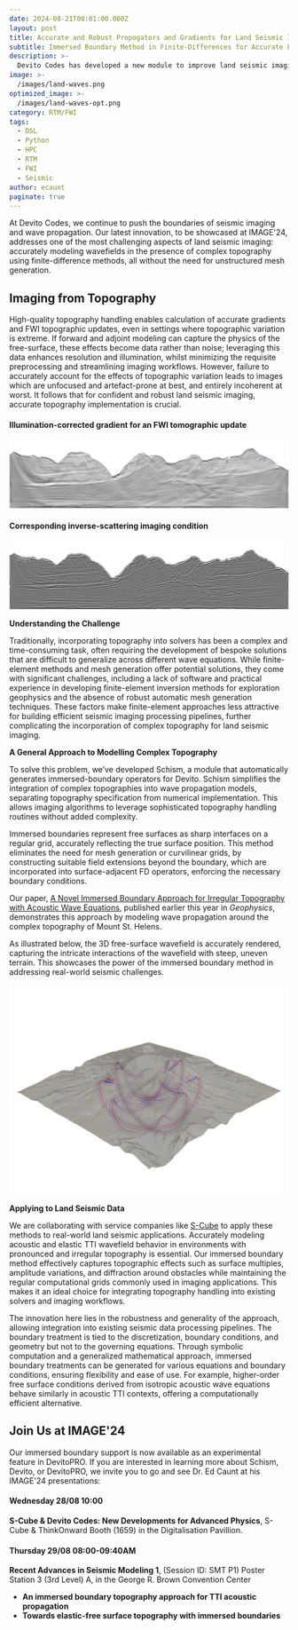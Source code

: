 ```yaml
---
date: 2024-08-21T00:01:00.000Z
layout: post
title: Accurate and Robust Propogators and Gradients for Land Seismic Imaging
subtitle: Immersed Boundary Method in Finite-Differences for Accurate Land-Air Boundary Conditions
description: >-
  Devito Codes has developed a new module to improve land seismic imaging by accurately modeling wavefields in complex topographies without the need for unstructured mesh generation. This innovation uses an immersed boundary method, representing free surfaces on a regular grid and enforcing boundary conditions through field extensions. This approach, showcased in their recent paper and collaboration with S-Cube, allows seamless integration into existing seismic data processing pipelines. Schism’s flexibility and efficiency make it ideal for handling topography in seismic imaging. Learn more at IMAGE'24, where Dr. Ed Caunt will present these advancements.
image: >-
  /images/land-waves.png
optimized_image: >-
  /images/land-waves-opt.png
category: RTM/FWI
tags:
  - DSL
  - Python
  - HPC
  - RTM
  - FWI
  - Seismic
author: ecaunt
paginate: true
---
```


At Devito Codes, we continue to push the boundaries of seismic imaging and wave
propagation. Our latest innovation, to be showcased at IMAGE'24, addresses one
of the most challenging aspects of land seismic imaging: accurately modeling
wavefields in the presence of complex topography using finite-difference
methods, all without the need for unstructured mesh generation.

## Imaging from Topography

High-quality topography handling enables calculation of accurate gradients and FWI topographic updates, even in settings where topographic variation is extreme. If forward and adjoint modeling can capture the physics of the free-surface, these effects become data rather than noise; leveraging this data enhances resolution and illumination, whilst minimizing the requisite preprocessing and streamlining imaging workflows. However, failure to accurately account for the effects of topographic variation leads to images which are unfocused and artefact-prone at best, and entirely incoherent at worst. It follows that for confident and robust land seismic imaging, accurate topography implementation is crucial.

#### Illumination-corrected gradient for an FWI tomographic update
![Example of a corrected gradient for an FWI tomographic update](/images/corrected_fwi_gradient.png)

#### Corresponding inverse-scattering imaging condition
![Example of an inverse-scattering imaging condition](/images/gradient_laplacian_alt_cmap.png)

**Understanding the Challenge**

Traditionally, incorporating topography into solvers has been a complex and
time-consuming task, often requiring the development of bespoke solutions that
are difficult to generalize across different wave equations. While
finite-element methods and mesh generation offer potential solutions, they come
with significant challenges, including a lack of software and practical
experience in developing finite-element inversion methods for exploration
geophysics and the absence of robust automatic mesh generation techniques. These
factors make finite-element approaches less attractive for building efficient
seismic imaging processing pipelines, further complicating the incorporation of
complex topography for land seismic imaging.

**A General Approach to Modelling Complex Topography**

To solve this problem, we’ve developed Schism, a module that automatically
generates immersed-boundary operators for Devito. Schism simplifies the
integration of complex topographies into wave propagation models, separating
topography specification from numerical implementation. This allows imaging
algorithms to leverage sophisticated topography handling routines without added
complexity.

Immersed boundaries represent free surfaces as sharp interfaces on a regular
grid, accurately reflecting the true surface position. This method eliminates
the need for mesh generation or curvilinear grids, by constructing suitable
field extensions beyond the boundary, which are incorporated into
surface-adjacent FD operators, enforcing the necessary boundary conditions.

Our paper, [A Novel Immersed Boundary Approach for Irregular Topography with
Acoustic Wave Equations](https://doi.org/10.1190/geo2023-0515.1), published
earlier this year in *Geophysics*, demonstrates this approach by modeling wave
propagation around the complex topography of Mount St. Helens.

As illustrated below, the 3D free-surface wavefield is accurately rendered,
capturing the intricate interactions of the wavefield with steep, uneven
terrain. This showcases the power of the immersed boundary method in addressing
real-world seismic challenges.

![Wave propagation around the complex topography of Mount St. Helens](/images/StHelens.png)

**Applying to Land Seismic Data**

We are collaborating with service companies like
[S-Cube](https://www.s-cube.com/xwi-plus-devito) to apply these methods to
real-world land seismic applications. Accurately modeling acoustic and elastic
TTI wavefield behavior in environments with pronounced and irregular topography
is essential. Our immersed boundary method effectively captures topographic
effects such as surface multiples, amplitude variations, and diffraction around
obstacles while maintaining the regular computational grids commonly used in
imaging applications. This makes it an ideal choice for integrating topography
handling into existing solvers and imaging workflows.

The innovation here lies in the robustness and generality of the approach,
allowing integration into existing seismic data processing pipelines. The
boundary treatment is tied to the discretization, boundary conditions, and
geometry but not to the governing equations. Through symbolic computation and a
generalized mathematical approach, immersed boundary treatments can be generated
for various equations and boundary conditions, ensuring flexibility and ease of
use. For example, higher-order free surface conditions derived from isotropic
acoustic wave equations behave similarly in acoustic TTI contexts, offering a
computationally efficient alternative.

## Join Us at IMAGE'24

Our immersed boundary support is now available as an experimental feature in
DevitoPRO. If you are interested in learning more about Schism, Devito, or
DevitoPRO, we invite you to go and see Dr. Ed Caunt at his IMAGE'24 presentations:

#### Wednesday 28/08 10:00

**S-Cube & Devito Codes: New Developments for Advanced Physics**, S-Cube & ThinkOnward Booth (1659) in the Digitalisation Pavillion.

#### Thursday 29/08 08:00-09:40AM

**Recent Advances in Seismic Modeling 1**, (Session ID: SMT P1) Poster Station 3 (3rd Level) A, in the George R. Brown Convention Center
* **An immersed boundary topography approach for TTI acoustic propagation**
* **Towards elastic-free surface topography with immersed boundaries**





